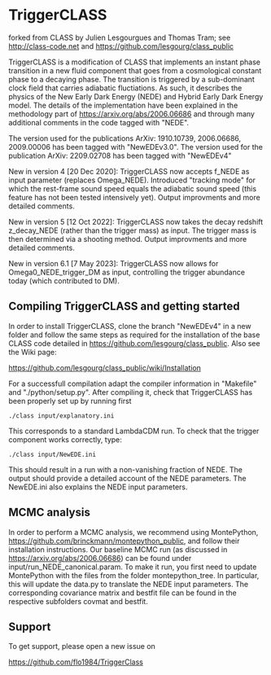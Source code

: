 TriggerCLASS
==============================================
forked from CLASS by Julien Lesgourgues and Thomas Tram; see http://class-code.net and https://github.com/lesgourg/class_public

TriggerCLASS is a modification of CLASS that implements an instant phase transition in a new fluid component that goes from a cosmological constant phase to a decaying phase. The transition is triggered by a sub-dominant clock field that carries adiabatic fluctiations. As such, it describes the physics of the New Early Dark Energy (NEDE) and Hybrid Early Dark Energy model. The details of the implementation have been explained in the methodology part of https://arxiv.org/abs/2006.06686 and through many additional comments in the code tagged with "NEDE".

The version used for the publications ArXiv: 1910.10739, 2006.06686, 2009.00006 has been tagged with "NewEDEv3.0".
The version used for the publication ArXiv: 2209.02708 has been tagged with "NewEDEv4"

New in version 4 [20 Dec 2020]: TriggerCLASS now accepts f_NEDE as input parameter (replaces Omega_NEDE). Introduced "tracking mode" for which the rest-frame sound speed equals the adiabatic sound speed (this feature has not been tested intensively yet). Output improvments and more detailed comments. 

New in version 5 [12 Oct 2022]: TriggerCLASS now takes the decay redshift z_decay_NEDE (rather than the trigger mass) as input. The trigger mass is then determined via a shooting method.  Output improvments and more detailed comments. 

New in version 6.1 [7 May 2023]: TriggerCLASS now allows for Omega0_NEDE_trigger_DM as input, controlling the trigger abundance today (which contributed to DM).


Compiling TriggerCLASS and getting started
-----------------------------------

In order to install TriggerCLASS, clone the branch "NewEDEv4" in a new folder and follow the same steps as required for the installation of the base CLASS code detailed in https://github.com/lesgourg/class_public. Also see the Wiki page:

https://github.com/lesgourg/class_public/wiki/Installation

For a successfull compilation adapt the compiler information in "Makefile" and "./python/setup.py".  After compiling it, check that TriggerCLASS has been properly set up by running first
    
    ./class input/explanatory.ini

This corresponds to a standard LambdaCDM run. To check that the trigger component works correctly, type:

    ./class input/NewEDE.ini

This should result in a run with a non-vanishing fraction of NEDE. The output should provide a detailed account of the NEDE parameters.
The NewEDE.ini also explains the NEDE input parameters.

MCMC analysis
------

In order to perform a MCMC analysis, we recommend using MontePython, https://github.com/brinckmann/montepython_public, and follow their installation instructions. Our baseline MCMC run (as discussed in https://arxiv.org/abs/2006.06686) can be found under input/run_NEDE_canonical.param. To make it run, you first need to update MontePython with the files from the folder montepython_tree. In particular, this will update the data.py to translate the NEDE input parameters. The corresponding covariance matrix and bestfit file can be found in the respective subfolders covmat and bestfit.

Support
-------

To get support, please open a new issue on

https://github.com/flo1984/TriggerClass

